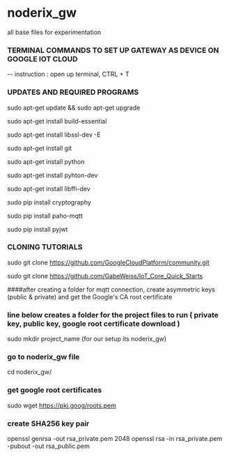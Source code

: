 # noderix_gw
all base files for experimentation



### TERMINAL COMMANDS TO SET UP GATEWAY AS DEVICE ON GOOGLE IOT CLOUD ###

-- instruction : open up terminal, CTRL + T 



### UPDATES AND REQUIRED PROGRAMS

sudo apt-get update && sudo apt-get upgrade

sudo apt-get install build-essential

sudo apt-get install libssl-dev -E

sudo apt-get install git

sudo apt-get install python

sudo apt-get install pyhton-dev

sudo apt-get install libffi-dev

sudo pip install cryptography

sudo pip install paho-mqtt

sudo pip install pyjwt



### CLONING TUTORIALS

sudo git clone https://github.com/GoogleCloudPlatform/community.git

sudo git clone https://github.com/GabeWeiss/IoT_Core_Quick_Starts



####after creating a folder for mqtt connection, create asymmetric keys (public & private) and get the Google's CA root certificate



### line below creates a folder for the project files to run ( private key, public key, google root certificate download )
sudo mkdir project_name (for our setup its noderix_gw)

### go to noderix_gw file
cd noderix_gw/

### get google root certificates
sudo wget https://pki.goog/roots.pem

### create SHA256 key pair
openssl genrsa -out rsa_private.pem 2048
openssl rsa -in rsa_private.pem -pubout -out rsa_public.pem
